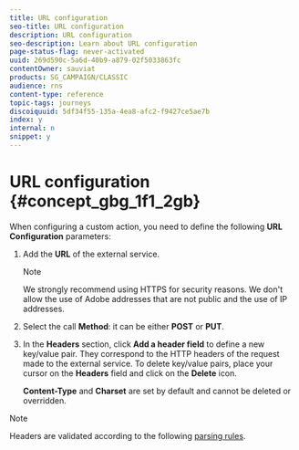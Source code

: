 ```yaml
---
title: URL configuration
seo-title: URL configuration
description: URL configuration
seo-description: Learn about URL configuration
page-status-flag: never-activated
uuid: 269d590c-5a6d-40b9-a879-02f5033863fc
contentOwner: sauviat
products: SG_CAMPAIGN/CLASSIC
audience: rns
content-type: reference
topic-tags: journeys
discoiquuid: 5df34f55-135a-4ea8-afc2-f9427ce5ae7b
index: y
internal: n
snippet: y
---
```


# URL configuration {#concept_gbg_1f1_2gb}

When configuring a custom action, you need to define the following **URL Configuration** parameters:

1. Add the **URL** of the external service.

    >[!NOTE]
    >
    >We strongly recommend using HTTPS for security reasons. We don't allow the use of Adobe addresses that are not public and the use of IP addresses.

1. Select the call **Method**: it can be either **POST** or **PUT**.
1. In the **Headers** section, click **Add a header field** to define a new key/value pair. They correspond to the HTTP headers of the request made to the external service. To delete key/value pairs, place your cursor on the **Headers** field and click on the **Delete** icon.

    **Content-Type** and **Charset** are set by default and cannot be deleted or overridden.

>[!NOTE]
>
>Headers are validated according to the following [parsing rules](https://tools.ietf.org/html/rfc7230#section-3.2.4).
